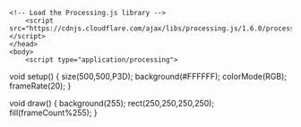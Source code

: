 <html>
	<head>
		<title>My Sketch</title>
    
    <!-- Load the Processing.js library -->
		<script src="https://cdnjs.cloudflare.com/ajax/libs/processing.js/1.6.0/processing.min.js"></script>
	</head>
	<body>
		<script type="application/processing">

void setup() {
  size(500,500,P3D);
  background(#FFFFFF);
  colorMode(RGB);
  frameRate(20);
}

void draw() {
 background(255);
 rect(250,250,250,250);
 fill(frameCount%255);
}
		</script>
		<canvas> </canvas>
	</body>
</html>
